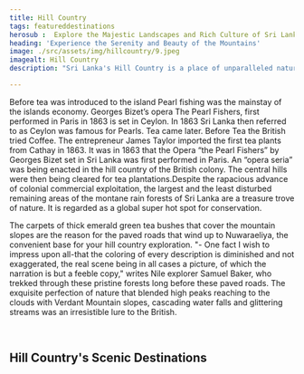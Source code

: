 ```yaml
---
title: Hill Country
tags: featureddestinations
herosub :  Explore the Majestic Landscapes and Rich Culture of Sri Lanka's Hill Country
heading: 'Experience the Serenity and Beauty of the Mountains'
image: ./src/assets/img/hillcountry/9.jpeg
imagealt: Hill Country
description: "Sri Lanka's Hill Country is a place of unparalleled natural beauty, featuring stunning landscapes of rolling hills, cascading waterfalls, and lush green tea plantations"

---
```

Before tea was introduced to the island Pearl fishing was the mainstay of the islands economy. Georges Bizet’s opera The Pearl Fishers, first performed in Paris in 1863 is set in Ceylon. In 1863 Sri Lanka then referred to as Ceylon was famous for Pearls. Tea came later. Before Tea the British tried Coffee. The entrepreneur James Taylor imported the first tea plants from Cathay in 1863. It was in 1863 that the Opera “the Pearl Fishers” by Georges Bizet set in Sri Lanka was first performed in Paris. An “opera seria” was being enacted in the hill country of the British colony. The central hills were then being cleared for tea plantations.Despite the rapacious advance of colonial commercial exploitation, the largest and the least disturbed remaining areas of the montane rain forests of Sri Lanka are a treasure trove of nature. It is regarded as a global super hot spot for conservation.

The carpets of thick emerald green tea bushes that cover the mountain slopes are the reason for the paved roads that wind up to Nuwaraeliya, the convenient base for your hill country exploration. "- One fact I wish to impress upon all-that the coloring of every description is diminished and not exaggerated, the real scene being in all cases a picture, of which the narration is but a feeble copy," writes Nile explorer Samuel Baker, who trekked through these pristine forests long before these paved roads. The exquisite perfection of nature that blended high peaks reaching to the clouds with Verdant Mountain slopes, cascading water falls and glittering streams was an irresistible lure to the British.

<br>
<h2 class="h2 hero-title title " id="title">
  Hill Country's Scenic Destinations
</h2>